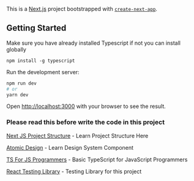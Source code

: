 This is a [Next.js](https://nextjs.org/) project bootstrapped with [`create-next-app`](https://github.com/vercel/next.js/tree/canary/packages/create-next-app).

## Getting Started

Make sure you have already installed Typescript if not you can install globally 

```npm install -g typescript```

Run the development server:

```bash
npm run dev
# or
yarn dev
```

Open [http://localhost:3000](http://localhost:3000) with your browser to see the result.

### Please read this before write the code in this project

[Next JS Project Structure](https://wityan.medium.com/next-js-project-structure-1531610bed71) - Learn Project Structure Here 

[Atomic Design](https://bradfrost.com/blog/post/atomic-web-design/) - Learn Design System Component

[TS For JS Programmers](https://www.typescriptlang.org/docs/handbook/typescript-in-5-minutes.html/) - Basic TypeScript for JavaScript Programmers

[React Testing Library](https://testing-library.com/docs/react-testing-library/intro/) - Testing Library for this project

